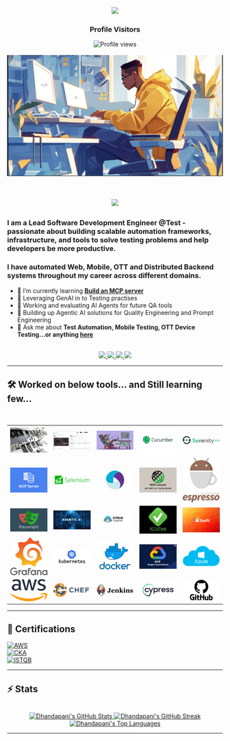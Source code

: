<div align="center">
  <img src="https://media.giphy.com/media/hvRJCLFzcasrR4ia7z/giphy.gif" width="40px" />
  <h3>Profile Visitors</h3>
  <img src="https://komarev.com/ghpvc/?username=rdhandapani88&color=blue&style=flat-square" alt="Profile views" />
</div>
<br>

<img src="https://github.com/rdhandapani88/rdhandapani88/blob/main/developer.png" alt="Banner of a developer sitting in front of a desk">

<br>
<h1 align="center">
    <img src="https://readme-typing-svg.herokuapp.com/?font=Inter&size=48&center=true&vCenter=true&width=500&height=70&color=4493F8&duration=4000&lines=Hi+There!+👋;+I'm+Dhandapani+!;" />
</h1>

### I am a Lead Software Development Engineer @Test - passionate about building scalable automation frameworks, infrastructure, and tools to solve testing problems and help developers be more productive.
### I have automated Web, Mobile, OTT and Distributed Backend systems throughout my career across different domains.

- 🌱 I’m currently learning **[Build an MCP server](https://modelcontextprotocol.io/quickstart/server)**
- 🌱 Leveraging GenAI in to Testing practises
- 🌱 Working and evaluating AI Agents for future QA tools
- 🌱 Building up Agentic AI solutions for Quality Engineering and Prompt Engineering
- 💬 Ask me about **Test Automation, Mobile Testing, OTT Device Testing...or anything [here](https://github.com/rdhandapani88/rdhandapani88/issues)**

<br>

<div align="center">
  <a href="rdhandapani88@gmail.com">
    <img src="https://img.shields.io/badge/Gmail-333333?style=for-the-badge&logo=gmail&logoColor=red" />
  </a>
  <a href="https://www.linkedin.com/in/dhandapani-r-b6550b119/" target="_blank">
    <img src="https://img.shields.io/badge/LinkedIn-0077B5?style=for-the-badge&logo=linkedin&logoColor=white" target="_blank" />
  </a>
  <a href="https://medium.com/@rdhandapani88" target="_blank">
    <img src="https://img.shields.io/badge/Medium-000000?style=for-the-badge&logo=medium&logoColor=white" target="_blank" />
  </a>
  <a href="https://huggingface.co/Dhanda88" target="_blank">
    <img src="https://img.shields.io/badge/HuggingFace-1e1f26?style=for-the-badge&logo=huggingface&logoColor=yellow" target="_blank" />
 </a>
</div>

<hr>

## 🛠️ Worked on below tools... and Still learning few...

<br>

<div align="center">

<table>
  <tr>
    <td><img src="https://github.com/rdhandapani88/rdhandapani88/blob/main/MobileCloud.jpg" width="120"/></td>
    <td><img src="https://github.com/rdhandapani88/rdhandapani88/blob/main/img1.png" width="120"/></td>
    <td><img src="https://github.com/rdhandapani88/rdhandapani88/blob/main/img2.png" width="120"/></td>
    <td><img src="https://github.com/rdhandapani88/rdhandapani88/blob/main/cucumber.jpeg" width="120"/></td>
    <td><img src="https://github.com/rdhandapani88/rdhandapani88/blob/main/serenity.png" width="120"/></td>
  </tr>
  <tr>
    <td><img src="https://github.com/rdhandapani88/rdhandapani88/blob/main/mcp.png" width="120"/></td>
    <td><img src="https://github.com/rdhandapani88/rdhandapani88/blob/main/selenium_logo.webp" width="120"/></td>
    <td><img src="https://github.com/rdhandapani88/rdhandapani88/blob/main/appium.webp" width="120"/></td>
    <td><img src="https://github.com/rdhandapani88/rdhandapani88/blob/main/rest.png" width="120"/></td>
    <td><img src="https://github.com/rdhandapani88/rdhandapani88/blob/main/espression.png" width="120"/></td>
  </tr>
  <tr>
    <td><img src="https://github.com/rdhandapani88/rdhandapani88/blob/main/play.png" width="120"/></td>
    <td><img src="https://github.com/rdhandapani88/rdhandapani88/blob/main/agenticai.jpg" width="120"/></td>
    <td><img src="https://github.com/rdhandapani88/rdhandapani88/blob/main/copilot.jpg" width="120"/></td>
    <td><img src="https://github.com/rdhandapani88/rdhandapani88/blob/main/xcui.jpeg" width="120"/></td>
    <td><img src="https://github.com/rdhandapani88/rdhandapani88/blob/main/swift.webp" width="120"/></td>
  </tr>
  <tr>
    <td><img src="https://github.com/rdhandapani88/rdhandapani88/blob/main/grafana.jpeg" width="120"/></td>
    <td><img src="https://github.com/rdhandapani88/rdhandapani88/blob/main/kubernates.png" width="120"/></td>
    <td><img src="https://github.com/rdhandapani88/rdhandapani88/blob/main/docker_facebook_share.png" width="120"/></td>
    <td><img src="https://github.com/rdhandapani88/rdhandapani88/blob/main/gcp.svg" width="120"/></td>
    <td><img src="https://github.com/rdhandapani88/rdhandapani88/blob/main/Azure.png" width="120"/></td>
  </tr>
  <tr>
    <td><img src="https://github.com/rdhandapani88/rdhandapani88/blob/main/aws.png" width="120"/></td>
    <td><img src="https://github.com/rdhandapani88/rdhandapani88/blob/main/chef-logo.png" width="120"/></td>
    <td><img src="https://github.com/rdhandapani88/rdhandapani88/blob/main/jenkins.png" width="120"/></td>
    <td><img src="https://github.com/rdhandapani88/rdhandapani88/blob/main/cypress.png" width="120"/></td>
    <td><img src="https://github.com/rdhandapani88/rdhandapani88/blob/main/github.png" width="120"/></td>
  </tr>
</table>

</div>
<hr>

<div>

## 📜 Certifications  

[![AWS](https://img.shields.io/badge/AWS-Solutions%20Architect-orange?logo=amazon-aws&logoColor=white)](https://www.credly.com/badges/xxxxxx)  
[![CKA](https://img.shields.io/badge/Kubernetes-Administrator-blue?logo=kubernetes&logoColor=white)](https://www.credly.com/badges/yyyyyy)  
[![ISTQB](https://img.shields.io/badge/ISTQB-Test%20Manager-red)](https://www.istqb.org/certifications.html)
</div>

<hr>

<div>

## ⚡️ Stats

<br>

<div align="center">

  <!-- GitHub Overall Stats -->
  <a href="https://github.com/rdhandapani88">
    <img width="380" src="https://github-readme-stats.vercel.app/api?username=rdhandapani88&theme=transparent&count_private=true&show_icons=true&rank_icon=github&locale=en&cache_buster=1" alt="Dhandapani's GitHub Stats" />
  </a>

  <!-- GitHub Streak Stats -->
  <a href="https://github.com/rdhandapani88">
    <img width="380" src="https://github-readme-streak-stats.herokuapp.com/?user=rdhandapani88&theme=transparent&count_private=true&border_radius=10&locale=en&cache_buster=1" alt="Dhandapani's GitHub Streak" />
  </a>

  <!-- Most Used Languages -->
  <a href="https://github.com/rdhandapani88?tab=repositories">
    <img width="350" src="https://github-readme-stats.vercel.app/api/top-langs?username=rdhandapani88&theme=transparent&layout=donut&hide=css&langs_count=8&border_radius=10&show_icons=true&locale=en&cache_buster=1" alt="Dhandapani's Top Languages" />
  </a>

</div>


<hr>

</div>
